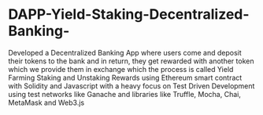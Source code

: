 # DAPP-Yield-Staking-Decentralized-Banking-
Developed a Decentralized Banking App where users come and deposit their tokens to the bank and in return, they get rewarded with another token which we provide them in exchange which the process is called Yield Farming Staking and Unstaking Rewards using Ethereum smart contract with Solidity and Javascript with a heavy focus on Test Driven Development using test networks like Ganache and libraries like Truffle, Mocha, Chai, MetaMask and Web3.js
